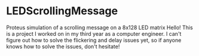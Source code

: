 # LEDScrollingMessage
Proteus simulation of a scrolling message on a 8x128 LED matrix
Hello! This is a project I worked on in my third year as a computer engineer. I can't figure out how to solve the flickering and delay issues yet, so if anyone knows how to solve the issues, don't hesitate!
